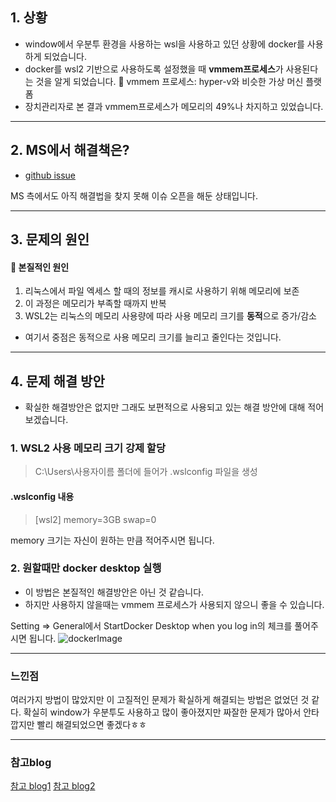 
 ## 1. 상황
 
 - window에서 우분투 환경을 사용하는 wsl을 사용하고 있던 상황에 docker를 사용하게 되었습니다.
 - docker를 wsl2 기반으로 사용하도록 설정했을 때 **vmmem프로세스**가 사용된다는 것을 알게 되었습니다.
 🔮 vmmem 프로세스: hyper-v와 비슷한 가상 머신 플랫폼
 - 장치관리자로 본 결과 vmmem프로세스가 메모리의 49%나 차지하고 있었습니다.
 
 -----
 
## 2. MS에서 해결책은?
 
 - [github issue](https://github.com/microsoft/WSL/issues/4166)
 
 MS 측에서도 아직 해결법을 찾지 못해 이슈 오픈을 해둔 상태입니다.
 
 -----------
 
## 3. 문제의 원인
 
 #### 🤔 본질적인 원인
 
 1. 리눅스에서 파일 엑세스 할 때의 정보를 캐시로 사용하기 위해 메모리에 보존
 2. 이 과정은 메모리가 부족할 때까지 반복
 3. WSL2는 리눅스의 메모리 사용량에 따라 사용 메모리 크기를 **동적**으로 증가/감소
 
 - 여기서 중점은 동적으로 사용 메모리 크기를 늘리고 줄인다는 것입니다.
 
 ----------
 
## 4. 문제 해결 방안
 
 - 확실한 해결방안은 없지만 그래도 보편적으로 사용되고 있는 해결 방안에 대해 적어보겠습니다.
 
 ### 1. WSL2 사용 메모리 크기 강제 할당
 
 > C:\Users\사용자이름 폴더에 들어가 .wslconfig 파일을 생성
 
 
 #### .wslconfig 내용
 
 > [wsl2]
 memory=3GB
 swap=0
 
 memory 크기는 자신이 원하는 만큼 적어주시면 됩니다.
 
 
 ### 2. 원할때만 docker desktop 실행
 
 - 이 방법은 본질적인 해결방안은 아닌 것 같습니다.
 - 하지만 사용하지 않을때는 vmmem 프로세스가 사용되지 않으니 좋을 수 있습니다.
 
 Setting => General에서 StartDocker Desktop when you log in의 체크를 풀어주시면 됩니다.
 ![dockerImage](https://images.velog.io/images/kimjiwonpg98/post/8fa7d679-6c16-45d7-a6f4-2ed6fd40a3d4/docker.PNG)
 
 
 
 -----
 
 
 
 ### 느낀점
 
 여러가지 방법이 많았지만 이 고질적인 문제가 확실하게 해결되는 방법은 없었던 것 같다.
 확실히 window가 우분투도 사용하고 많이 좋아졌지만 짜잘한 문제가 많아서 안타깝지만 빨리 해결되었으면 좋겠다ㅎㅎ
 
 ---------
 
 
 ### 참고blog
 
 
 [참고 blog1](https://meaownworld.tistory.com/160)
 [참고 blog2](https://codeac.tistory.com/126)
 
 
 
 